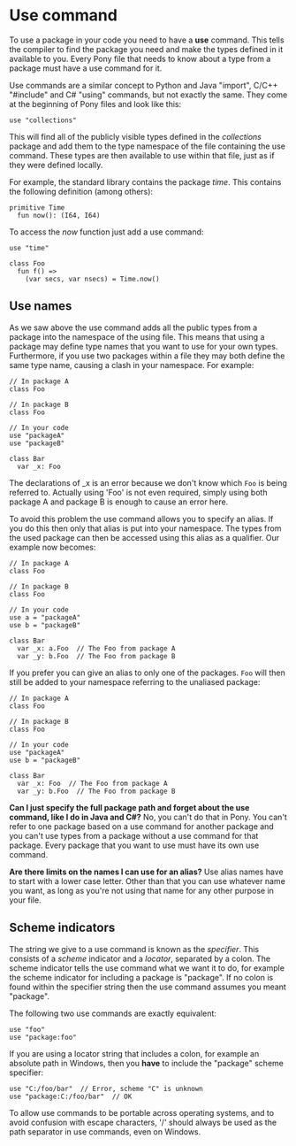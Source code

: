 # Use command

To use a package in your code you need to have a __use__ command. This tells 
the compiler to find the package you need and make the types defined in it 
available to you. Every Pony file that needs to know about a type from a 
package must have a use command for it.

Use commands are a similar concept to Python and Java "import", C/C++ 
"#include" and C# "using" commands, but not exactly the same. They come at the 
beginning of Pony files and look like this:

```pony
use "collections"
```

This will find all of the publicly visible types defined in the _collections_ 
package and add them to the type namespace of the file containing the use 
command. These types are then available to use within that file, just as if 
they were defined locally.

For example, the standard library contains the package _time_. This contains 
the following definition (among others):

```pony
primitive Time
  fun now(): (I64, I64)
```

To access the _now_ function just add a use command:

```pony
use "time"

class Foo
  fun f() =>
    (var secs, var nsecs) = Time.now()
```

## Use names

As we saw above the use command adds all the public types from a package into 
the namespace of the using file. This means that using a package may define 
type names that you want to use for your own types. Furthermore, if you use two 
packages within a file they may both define the same type name, causing a clash 
in your namespace. For example:

```pony
// In package A
class Foo

// In package B
class Foo

// In your code
use "packageA"
use "packageB"

class Bar
  var _x: Foo
```

The declarations of _x is an error because we don't know which `Foo` is being 
referred to. Actually using 'Foo' is not even required, simply using both 
package A and package B is enough to cause an error here.

To avoid this problem the use command allows you to specify an alias. If you do 
this then only that alias is put into your namespace. The types from the used 
package can then be accessed using this alias as a qualifier. Our example now 
becomes:

```pony
// In package A
class Foo

// In package B
class Foo

// In your code
use a = "packageA"
use b = "packageB"

class Bar
  var _x: a.Foo  // The Foo from package A
  var _y: b.Foo  // The Foo from package B
```

If you prefer you can give an alias to only one of the packages. `Foo` will 
then still be added to your namespace referring to the unaliased package:

```pony
// In package A
class Foo

// In package B
class Foo

// In your code
use "packageA"
use b = "packageB"

class Bar
  var _x: Foo  // The Foo from package A
  var _y: b.Foo  // The Foo from package B
```

__Can I just specify the full package path and forget about the use command, 
like I do in Java and C#?__ No, you can't do that in Pony. You can't refer to 
one package based on a use command for another package and you can't use types 
from a package without a use command for that package. Every package that you 
want to use must have its own use command.

__Are there limits on the names I can use for an alias?__ Use alias names have 
to start with a lower case letter. Other than that you can use whatever name 
you want, as long as you're not using that name for any other purpose in your 
file.

## Scheme indicators

The string we give to a use command is known as the _specifier_. This consists 
of a _scheme_ indicator and a _locator_, separated by a colon. The scheme 
indicator tells the use command what we want it to do, for example the scheme 
indicator for including a package is "package". If no colon is found within the 
specifier string then the use command assumes you meant "package".

The following two use commands are exactly equivalent:

```pony
use "foo"
use "package:foo"
```

If you are using a locator string that includes a colon, for example an 
absolute path in Windows, then you __have__ to include the "package" scheme 
specifier:

```pony
use "C:/foo/bar"  // Error, scheme "C" is unknown
use "package:C:/foo/bar"  // OK
```

To allow use commands to be portable across operating systems, and to avoid 
confusion with escape characters, '/' should always be used as the path 
separator in use commands, even on Windows.
